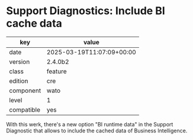 [//]: # (werk v2)
# Support Diagnostics: Include BI cache data

key        | value
---------- | ---
date       | 2025-03-19T11:07:09+00:00
version    | 2.4.0b2
class      | feature
edition    | cre
component  | wato
level      | 1
compatible | yes

With this werk, there's a new option "BI runtime data" in the Support Diagnostic
that allows to include the cached data of Business Intelligence.
